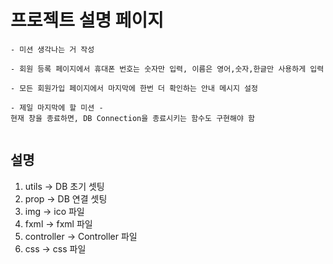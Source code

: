 # 프로젝트 설명 페이지

```
- 미션 생각나는 거 작성

- 회원 등록 페이지에서 휴대폰 번호는 숫자만 입력, 이름은 영어,숫자,한글만 사용하게 입력

- 모든 회원가입 페이지에서 마지막에 한번 더 확인하는 안내 메시지 설정

- 제일 마지막에 할 미션 -
현재 창을 종료하면, DB Connection을 종료시키는 함수도 구현해야 함


```

## 설명

1. utils -> DB 초기 셋팅
2. prop -> DB 연결 셋팅
3. img -> ico 파일
4. fxml -> fxml 파일
5. controller -> Controller 파일
6. css -> css 파일